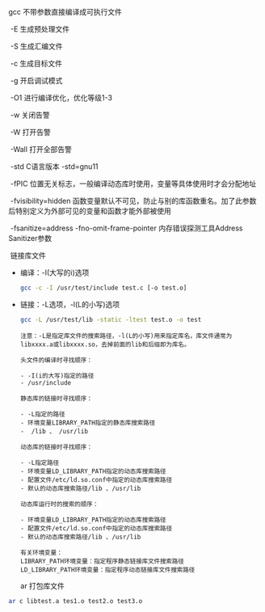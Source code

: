 gcc  不带参数直接编译成可执行文件

​	-E 生成预处理文件

​	-S 生成汇编文件

​	-c 生成目标文件

​	-g 开启调试模式

​	-O1  进行编译优化，优化等级1-3

​	-w 关闭告警

​	-W 打开告警

​	-Wall  打开全部告警

​	-std C语言版本 -std=gnu11

​	-fPIC 位置无关标志，一般编译动态库时使用，变量等具体使用时才会分配地址

​    -fvisibility=hidden  函数变量默认不可见，防止与别的库函数重名。加了此参数后特别定义为外部可见的变量和函数才能外部被使用

​	-fsanitize=address  -fno-omit-frame-pointer   内存错误探测工具Address Sanitizer参数

​	链接库文件

- 编译：-I(大写的i)选项

  ````bash
  gcc -c -I /usr/test/include test.c [-o test.o]
  ````

- 链接：-L选项，-l(L的小写)选项

  ````bash
  gcc -L /usr/test/lib -static -ltest test.o -o test
  ````

  ````
  注意：-L是指定库文件的搜索路径，-l(L的小写)用来指定库名，库文件通常为libxxxx.a或libxxxx.so，去掉前面的lib和后缀即为库名。
  
  头文件的编译时寻找顺序：
  
  - -I(i的大写)指定的路径
  - /usr/include
  
  静态库的链接时寻找顺序：
  
  - -L指定的路径
  - 环境变量LIBRARY_PATH指定的静态库搜索路径
  -  /lib 、 /usr/lib 
  
  动态库的链接时寻找顺序：
  
  - -L指定路径
  - 环境变量LD_LIBRARY_PATH指定的动态库搜索路径
  - 配置文件/etc/ld.so.conf中指定的动态库搜索路径
  - 默认的动态库搜索路径/lib 、/usr/lib
  
  动态库运行时的搜索的顺序：
  
  - 环境变量LD_LIBRARY_PATH指定的动态库搜索路径
  - 配置文件/etc/ld.so.conf中指定的动态库搜索路径
  - 默认的动态库搜索路径/lib 、/usr/lib
  
  有关环境变量：
  LIBRARY_PATH环境变量：指定程序静态链接库文件搜索路径
  LD_LIBRARY_PATH环境变量：指定程序动态链接库文件搜索路径
  ````

  ar 打包库文件

````bash
ar c libtest.a tes1.o test2.o test3.o
````

